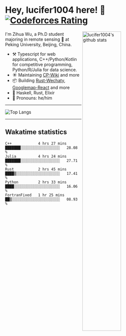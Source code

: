 # Hey, lucifer1004 here! :wave: [![Codeforces Rating](https://cfrating.ihcr.top/?user=lucifer1004&style=flat-square)](https://codeforces.com/profile/lucifer1004)

<img width="50%" align="right" alt="lucifer1004's github stats" src="https://github-readme-stats.vercel.app/api?username=lucifer1004&show_icons=true">

I'm Zihua Wu, a Ph.D student majoring in remote sensing :satellite: at Peking University, Beijing, China.

- :hammer_and_pick: Typescript for web applications, C++/Python/Kotlin for competitive programming, Python/R/Julia for data science.
- :sunny: Maintaining [CP-Wiki](https://cp-wiki.vercel.app) and more 
- :package: Building [Rust-Wechaty](https://github.com/wechaty/rust-wechaty), [Googlemap-React](https://github.com/googlemap-react/googlemap-react) and more
- :seedling: Haskell, Rust, Elixir
- :man: Pronouns: he/him

---

![Top Langs](https://github-readme-stats.vercel.app/api/top-langs/?username=lucifer1004&layout=compact)

---

## Wakatime statistics

<!--START_SECTION:waka-->
```text
C++            4 hrs 27 mins   ███████░░░░░░░░░░░░░░░░░░   28.08 % 
Julia          4 hrs 24 mins   ███████░░░░░░░░░░░░░░░░░░   27.71 % 
Rust           2 hrs 45 mins   ████▒░░░░░░░░░░░░░░░░░░░░   17.41 % 
Python         2 hrs 33 mins   ████░░░░░░░░░░░░░░░░░░░░░   16.06 % 
FortranFixed   1 hr 25 mins    ██▒░░░░░░░░░░░░░░░░░░░░░░   08.93 % 
```
<!--END_SECTION:waka-->
